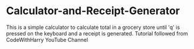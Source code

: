# Calculator-and-Receipt-Generator
This is a simple calculator to calculate total in a grocery store until 'q' is pressed on the keyboard and a receipt is generated. Tutorial followed from CodeWithHarry YouTube Channel
